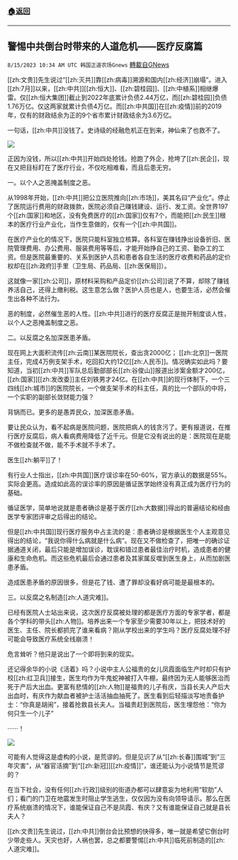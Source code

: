 ###  [:house:返回](README.md)
---


## 警惕中共倒台时带来的人道危机——医疗反腐篇
`8/15/2023 10:34 AM UTC 韩国正道农场Gnews` [轉載自GNews](https://gnews.org/articles/1554729)

  
[[zh:文贵]]先生说过“[[zh:灭共]]靠[[zh:病毒]]溯源和国内[[zh:经济]]崩塌”。进入[[zh:7月]]以来，[[zh:中共]][[zh:恒大]]、[[zh:碧桂园]]、[[zh:中植系]]相继爆雷。仅[[zh:恒大集团]]截止到2022年底累计负债2.44万亿，而[[zh:碧桂园]]负债1.76万亿。仅这两家就累计负债4万亿。而[[zh:中共国]]在[[zh:疫情]]前的2019年，仅有的财政结余为正的9个省市累计财政结余为3.6万亿。

一句话，[[zh:中共]]没钱了。史诗级的经融危机正在到来，神仙来了也救不了。

![](https://i.imgur.com/K0Z4XGP.jpg)


  

正因为没钱，所以[[zh:中共]]开始四处抢钱。抢跑了外企，抢垮了[[zh:民企]]，现在又把目标盯在了医疗行业，不仅吃相难看，而且后患无穷。

  

一。以个人之恶掩盖制度之恶。

从1998年开始，[[zh:中共]]把公立医院推向[[zh:市场]]，美其名曰“产业化”。停止了医院运行费用的财政拨款，医院必须自己赚钱建设、运行、发工资。全世界197个[[zh:国家]]和地区，没有免费医疗的[[zh:国家]]仅有7个，而能把[[zh:民生]]根本的医疗行业产业化，当作生意做的，仅有一个[[zh:中共国]]。

在医疗产业化的情况下，医院只能科室独立核算。各科室在赚钱挣出设备折旧、医院管理费用、办公费用、服装费用等等后，才能开始挣自己的工资、勤杂工的工资。但是医院最重要的、关系到医护人员和患者各自生活的医疗收费和药品的定价权却在[[zh:政府]]手里（卫生局、药品局、[[zh:医保局]]）。

  

这就像一家[[zh:公司]]，原材料采购和产品定价[[zh:公司]]说了不算，却除了赚钱养活自己，还得上缴利税。这生意怎么做？医护人员也是人，也要生活，必然会催生出各种不法行为。

  

恶的制度，必然催生恶的人性。[[zh:中共]]进行的医疗反腐正是抛开制度谈人性，以个人之恶掩盖制度之恶。

  

二。以反腐之名加深医患矛盾。

  

现在网上大面积流传[[zh:云南]]某医院院长，查出贪2000亿； [[zh:北京]]一医院主任，完成4万例支架手术，吃回扣大约12亿[[zh:人民币]]。情况确实如此吗？要知道，当初[[zh:中共]]军队总后勤部部长[[zh:谷俊山]]报道出涉案金额才200亿，[[zh:国家]][[zh:发改委]]主任刘铁男才24亿。在[[zh:中共]]的现行体制下，一个三四线[[zh:城市]]的医院院长，一个做支架手术的科主任，真的比一个部队的中将，一个实职的副部长敛财能力强？

  

背锅而已。更多的是愚弄民众，加深医患矛盾。

要让民众认为，看不起病是医院问题，医院把病人的钱贪污了。更有报道说，在推行医疗反腐后，病人看病费用降低了近千元。但是它没有说出的是：医院现在是能不做检查就不做，能不手术就不手术了。

医生[[zh:躺平]]了！

  

有行业人士指出，[[zh:中共国]]医疗误诊率在50-60%，官方承认的数据是55%。实际会更高。造成如此高的误诊率的原因是循证医学始终没有真正成为医疗行为的基础。

循证医学，简单地说就是患者确诊是基于医疗[[zh:大数据]]得出的普遍结论和经由医学专家团评审之后得出的结论。

  

但是[[zh:中共国]]现行医疗服务中占主流的是：患者确诊是根据医生个人主观意见得出的结论，“我说你得什么病就是什么病”。现在又不做检查了，把唯一的确诊证据通道关闭，最后只能是增加误诊，耽误和错过患者最佳治疗时机，造成患者的健康和生命危机。而这些危机最后会通过患者及其家属反噬到医生身上，从而加剧医患矛盾。

造成医患矛盾的原因很多，但是花了钱、遭了罪却没看好病可能是最根本的。

  

三。以反腐之名制造[[zh:人道灾难]]。

  

已经有医院人士站出来说，这次医疗反腐被处理的都是医疗方面的专家学者，都是各个学科的带头[[zh:人物]]。培养出来一个专家至少需要30年以上，把技术好的医生、主任、院长都抓完了谁来看病？刚从学校出来的学生吗？医疗反腐处理不好可能会导致医疗系统全线崩溃！

  

危言耸听？他只是说出了一个即将到来的现实。

还记得余华的小说《活着》吗？小说中主人公福贵的女儿凤霞面临生产时却只有护校[[zh:红卫兵]]接生，医生均作为牛鬼蛇神被打入牛棚，最终因为无人能够医治而死于产后大出血。更富有悲情的[[zh:人物]]是福贵的儿子有庆，当县长夫人产后大出血时，有庆作为献血者被护士活活抽血抽死了。医生看到后轻描淡写地责备护士：“你真是胡闹”，接着抢救县长夫人。当福贵赶到医院后，医生埋怨他：“你为何只生一个儿子”

······！

![](https://i.imgur.com/2MCdfs2.jpg)


  
  

可能有人觉得这是虚构的小说，是荒谬的。但是见识了从“[[zh:长春]]围城”到“三年灾害”，从“器官活摘”到“[[zh:新冠]][[zh:疫情]]”，谁还能认为小说情节是荒谬的？

在当下社会，没有任何[[zh:行政]]级别的街道办都可以肆意妄为地利用“软肋”人们；看门的门卫在地震发生时阻止学生逃生，仅仅因为没有向领导请示。那么在医疗系统崩溃的情况下，谁能保证自己不是凤霞、有庆？又有谁能保证自己就是县长夫人？

  

[[zh:文贵]]先生说过，[[zh:中共]]倒台会比预想的快得多，唯一就是希望它倒台时少带走些人。天灾也好，人祸也罢，总之都要警惕[[zh:中共]]临死前制造的[[zh:人道灾难]]。
